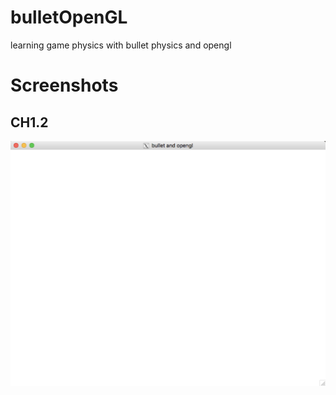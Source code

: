 # bulletOpenGL
learning game physics with bullet physics and opengl

# Screenshots

## CH1.2

![CH1.2](CH1.2_TheApplicationLayer/screenshot.png)